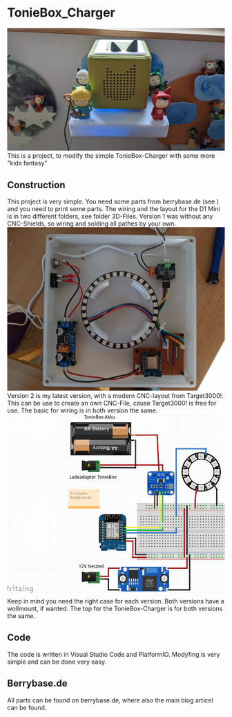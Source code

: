 # TonieBox_Charger
![Schema](images/Title.jpg)
This is a project, to modify the simple TonieBox-Charger with some more "kids fantasy"

## Construction
This project is very simple. You need some parts from berrybase.de (see ) and you need to print some parts.
The wiring and the layout for the D1 Mini is in two different folders, see folder 3D-Files.
Version 1 was without any CNC-Shields, so wiring and solding all pathes by your own.
![Schema](images/08_ToniBoxLoader_Components_together.jpg)
Version 2 is my latest version, with a modern CNC-layout from Target3000!. This can be use to create an own CNC-File, cause Target3000! is free for use.
The basic for wiring is in both version the same. ![Schema](images/01_ToniBoxLoader_Simple_Sketch.png)
Keep in mind you need the right case for each version. Both versions have a wollmount, if wanted.
The top for the TonieBox-Charger is for both versions the same.

## Code
The code is written in Visual Studio Code and PlatformIO. Modyfing is very simple and can be done very easy.

## Berrybase.de
All parts can be found on berrybase.de, where also the main blog articel can be found.
